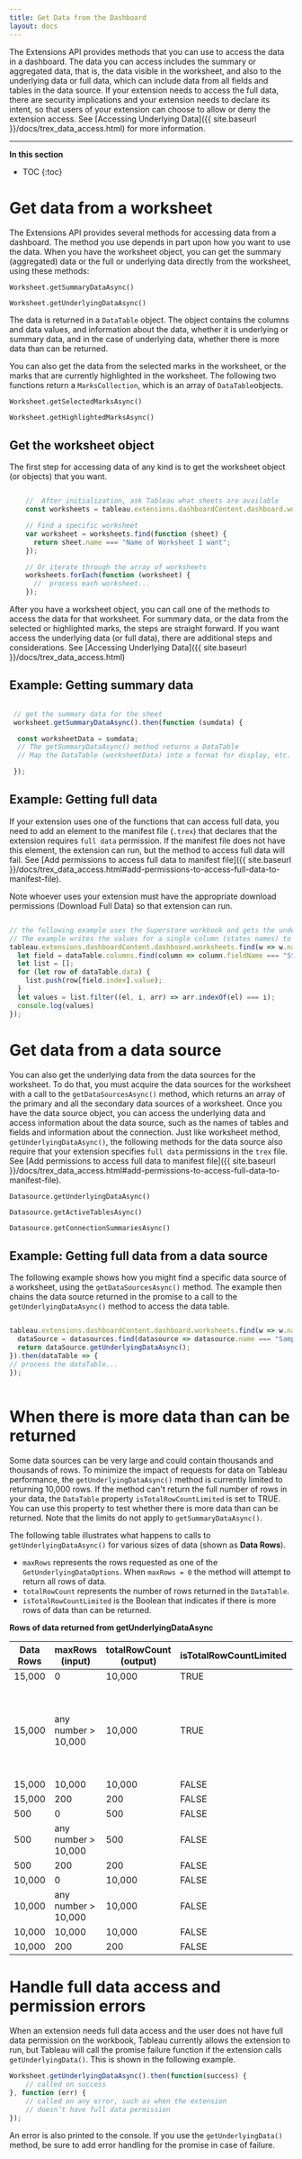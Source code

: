 ```yaml
---
title: Get Data from the Dashboard
layout: docs
---
```


The Extensions API provides methods that you can use to access the data in a dashboard. 
The data you can access includes the summary or aggregated data, that is, the data visible in the worksheet, and also to the underlying data or full data, which can include data from all fields and tables in the data source. If your extension needs to access the full data, there are security implications and your extension needs to declare its intent, so that users of your extension can choose to allow or deny the extension access. See  [Accessing Underlying Data]({{ site.baseurl }}/docs/trex_data_access.html) for more information. 

---
**In this section**

* TOC
{:toc}



# Get data from a worksheet

The Extensions API provides several methods for accessing data from a dashboard. The method you use depends in part upon how you want to use the data. When you have the worksheet object, you can get the summary (aggregated) data or the full or underlying data directly from the worksheet, using these methods:  

`Worksheet.getSummaryDataAsync()`

`Worksheet.getUnderlyingDataAsync()`

The data is returned in a `DataTable` object. The object contains the columns and data values, and information about the data, whether it is underlying or summary data, and in the case of underlying data, whether there is more data than can be returned. 

You can also get the data from the selected marks in the worksheet, or the marks that are currently highlighted in the worksheet. The following two functions return a `MarksCollection`, which is an array of `DataTable`objects.

`Worksheet.getSelectedMarksAsync()`

`Worksheet.getHighlightedMarksAsync()`

## Get the worksheet object

The first step for accessing data of any kind is to get the worksheet object (or objects) that you want.

```javascript

    //  After initialization, ask Tableau what sheets are available
    const worksheets = tableau.extensions.dashboardContent.dashboard.worksheets;

    // Find a specific worksheet 
    var worksheet = worksheets.find(function (sheet) {
      return sheet.name === "Name of Worksheet I want";
    });

    // Or iterate through the array of worksheets
    worksheets.forEach(function (worksheet) {
      //  process each worksheet...
    });

```

After you have a worksheet object, you can call one of the methods to access the data for that worksheet. For summary data, or the data from the selected or highlighted marks, the steps are straight forward. If you want access the underlying data (or full data), there are additional steps and considerations. See [Accessing Underlying Data]({{ site.baseurl }}/docs/trex_data_access.html)



## Example: Getting summary data

```javascript

 // get the summary data for the sheet
 worksheet.getSummaryDataAsync().then(function (sumdata) {

  const worksheetData = sumdata;
  // The getSummaryDataAsync() method returns a DataTable
  // Map the DataTable (worksheetData) into a format for display, etc.

 });

```

## Example: Getting full data

If your extension uses one of the functions that can access full data, you need to add an element to the manifest file (`.trex`) that declares that the extension requires `full data` permission. If the manifest file does not have this element, the extension can run, but the method to access full data will fail. See [Add permissions to access full data to manifest file]({{ site.baseurl }}/docs/trex_data_access.html#add-permissions-to-access-full-data-to-manifest-file).

Note whoever uses your extension must have the appropriate download permissions (Download Full Data) so that extension can run.


```javascript

// the following example uses the Superstore workbook and gets the underlying data // for a specific worksheet. 
// The example writes the values for a single column (states names) to the console. 
tableau.extensions.dashboardContent.dashboard.worksheets.find(w => w.name === "Sale Map").getUnderlyingDataAsync().then(dataTable => {
  let field = dataTable.columns.find(column => column.fieldName === "State");
  let list = [];
  for (let row of dataTable.data) {
    list.push(row[field.index].value);
  }
  let values = list.filter((el, i, arr) => arr.indexOf(el) === i);
  console.log(values)
});


```

# Get data from a data source 

You can also get the underlying data from the data sources for the worksheet. To do that, you must acquire the data sources for the worksheet with a call to the `getDataSourcesAsync()` method, which returns an array of the primary and all the secondary data sources of a worksheet. Once you have the data source object, you can access the underlying data and access information about the data source, such as the names of tables and fields and information about the connection. Just like worksheet method, `getUnderlyingDataAsync()`, the following methods for the data source also require that your extension specifies `full data` permissions in the `trex` file. See [Add permissions to access full data to manifest file]({{ site.baseurl }}/docs/trex_data_access.html#add-permissions-to-access-full-data-to-manifest-file).

`Datasource.getUnderlyingDataAsync()`

`Datasource.getActiveTablesAsync()`

`Datasource.getConnectionSummariesAsync()`


## Example: Getting full data from a data source

The following example shows how you might find a specific data source of a worksheet, using the `getDataSourcesAsync()` method. The example then chains the data source returned in the promise to a call to the `getUnderlyingDataAsync()` method to access the data table. 

```javascript

tableau.extensions.dashboardContent.dashboard.worksheets.find(w => w.name === "Sale Map").getDataSourcesAsync().then(datasources => {
  dataSource = datasources.find(datasource => datasource.name === "Sample - Superstore");
  return dataSource.getUnderlyingDataAsync();
}).then(dataTable => {
// process the dataTable...
});



```


# When there is more data than can be returned

Some data sources can be very large and could contain thousands and thousands of rows. To minimize the impact of requests for data on Tableau performance, the `getUnderlyingDataAsync()` method is currently limited to returning 10,000 rows. If the method can't return the full number of rows in your data, the `DataTable` property `isTotalRowCountLimited` is set to TRUE. You can use this property to test whether there is more data than can be returned. Note that the limits do not apply to `getSummaryDataAsync()`.

The following table illustrates what happens to calls to `getUnderlyingDataAsync()` for various sizes of data (shown as **Data Rows**). 

* `maxRows` represents the rows requested as one of the `GetUnderlyingDataOptions`. When `maxRows = 0` the method will attempt to return all rows of data.  
* `totalRowCount` represents the number of rows returned in the `DataTable`.
* `isTotalRowCountLimited` is the Boolean that indicates if there is more rows of data than can be returned. 


**Rows of data returned from getUnderlyingDataAsync**

| Data Rows | maxRows (input)        | totalRowCount (output) | isTotalRowCountLimited | Comments                                                |
|-----------|------------------------|------------------------|------------------------|---------------------------------------------------------|
| 15,000    | 0                      | 10,000                 | TRUE                   |                                                         |
| 15,000    | any number &gt; 10,000 | 10,000                 | TRUE                   | Any number greater than 10,000 exceeds the return limit |
| 15,000    | 10,000                 | 10,000                 | FALSE                  |                                                         |
| 15,000    | 200                    | 200                    | FALSE                  |                                                         |
| 500       | 0                      | 500                    | FALSE                  |                                                         |
| 500       | any number &gt; 10,000 | 500                    | FALSE                  |                                                         |
| 500       | 200                    | 200                    | FALSE                  |                                                         |
| 10,000    | 0                      | 10,000                 | FALSE                  |                                                         |
| 10,000    | any number &gt; 10,000 | 10,000                 | FALSE                  |                                                         |
| 10,000    | 10,000                 | 10,000                 | FALSE                  |                                                         |
| 10,000    | 200                    | 200                    | FALSE                  |                                                         |








# Handle full data access and permission errors

When an extension needs full data access and the user does not have full data permission on the workbook, Tableau currently allows the extension to run, but Tableau will call the promise failure function if the extension calls `getUnderlyingData()`. This is shown in the following example. 

```Javascript
Worksheet.getUnderlyingDataAsync().then(function(success) {
    // called on success
}, function (err) {
    // called on any error, such as when the extension 
    // doesn’t have full data permission
});

```

An error is also printed to the console. If you use the `getUnderlyingData()` method, be sure to add error handling for the promise in case of failure.


